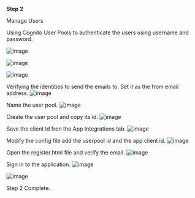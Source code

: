 **Step 2**

Manage Users

Using Cognito User Pools to authenticate the users using username and password.

![image](https://github.com/Pranaenae/AWS/assets/80820244/c444c69a-de7e-447b-8e9c-59be3f3827b8)

![image](https://github.com/Pranaenae/AWS/assets/80820244/e9443b6f-91cb-4dde-818a-c25e5449b274)


![image](https://github.com/Pranaenae/AWS/assets/80820244/f04a29ca-00ad-4a29-8225-b9572fb0a473)


Verifying the identities to send the emails to. Set it as the from email address.
![image](https://github.com/Pranaenae/AWS/assets/80820244/9f6f4abd-29fc-4fb6-b2e2-4e6f97b4c36e)

Name the user pool.
![image](https://github.com/Pranaenae/AWS/assets/80820244/465f2ce5-a15d-408d-8c0e-2eb0a8dcace2)

Create the user pool and copy its id.
![image](https://github.com/Pranaenae/AWS/assets/80820244/99414661-47be-48f3-80c6-d107e08ed925)

Save the client Id fron the App Integrations tab.
![image](https://github.com/Pranaenae/AWS/assets/80820244/edf9ee6a-d402-44e7-90f0-e2389e468ab8)

Modify the config file add the userpool id and the app client id.
![image](https://github.com/Pranaenae/AWS/assets/80820244/2ca36d96-08cb-4bc6-aee5-9ef31d954cfe)

Open the register.html file and verify the email.
![image](https://github.com/Pranaenae/AWS/assets/80820244/e36d3684-d947-4ec7-9b70-e6c56e61caed)

Sign in to the application.
![image](https://github.com/Pranaenae/AWS/assets/80820244/c0ecc8ac-0cbd-4dc3-8a79-db4241155fc1)

![image](https://github.com/Pranaenae/AWS/assets/80820244/c6a0c2ac-2826-4ebe-a7ec-36f9efa480a1)

Step 2 Complete.

